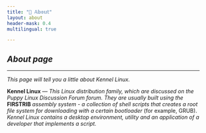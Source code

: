 ```yaml
---
title: "🌿 𝔸𝕓𝕠𝕦𝕥"
layout: about
header-mask: 0.4
multilingual: true

---
```



## _About page_

<hr>

_This page will tell you a little about Kennel Linux._


**Kennel Linux** — _This Linux distribution family, which are discussed on the Puppy Linux Discussion Forum forum.
They are usually built using the_ **FIRSTRIB** _assembly system - a collection of shell scripts that creates a root file system for downloading with a certain bootloader_ (for example, GRUB).
_Kennel Linux contains a desktop environment, utility and an application of a developer that implements a script._ 

